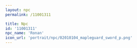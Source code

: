 ```yaml
---
layout: npc
permalink: /11001311

title: Npc
id: '11001311'
npc_name: 'Ronan'
icon_url: 'portrait/npc/02010104_mapleguard_sword_p.png'
---
```

